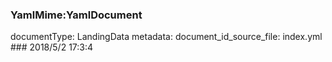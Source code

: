 ### YamlMime:YamlDocument
documentType: LandingData
metadata:
    document_id_source_file: index.yml
    ### 2018/5/2 17:3:4
